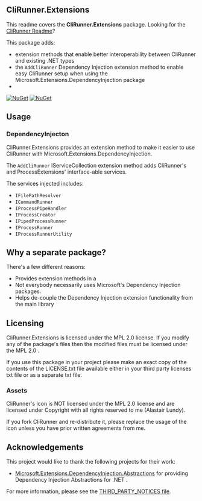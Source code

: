 ## CliRunner.Extensions
This readme covers the **CliRunner.Extensions** package. Looking for the [CliRunner Readme](https://github.com/alastairlundy/CliRunner/blob/main/README.md)?

This package adds:
* extension methods that enable better interoperability between CliRunner and existing .NET types
* the ``AddCliRunner`` Dependency Injection extension method to enable easy CliRunner setup when using the Microsoft.Extensions.DependencyInjection package
* 

[![NuGet](https://img.shields.io/nuget/v/CliRunner.Extensions.svg)](https://www.nuget.org/packages/CliRunner.Extensions/)
[![NuGet](https://img.shields.io/nuget/dt/CliRunner.Extensions.svg)](https://www.nuget.org/packages/CliRunner.Extensions/)

## Usage

### DependencyInjecton
CliRunner.Extensions provides an extension method to make it easier to use CliRunner with Microsoft.Extensions.DependencyInjection.

The ``AddCliRunner`` IServiceCollection extension method adds CliRunner's and ProcessExtensions' interface-able services.

The services injected includes:
* ``IFilePathResolver``
* ``ICommandRunner``
* ``IProcessPipeHandler``
* ``IProcessCreator``
* ``IPipedProcessRunner``
* ``IProcessRunner``
* ``IProcessRunnerUtility``

## Why a separate package?
There's a few different reasons:
* Provides extension methods in a 
* Not everybody necessarily uses Microsoft's Dependency Injection packages.
* Helps de-couple the Dependency Injection extension functionality from the main library

## Licensing
CliRunner.Extensions is licensed under the MPL 2.0 license. If you modify any of the package's files then the modified files must be licensed under the MPL 2.0 .

If you use this package in your project please make an exact copy of the contents of the LICENSE.txt file available either in your third party licenses txt file or as a separate txt file.

### Assets
CliRunner's Icon is NOT licensed under the MPL 2.0 license and are licensed under Copyright with all rights reserved to me (Alastair Lundy).

If you fork CliRunner and re-distribute it, please replace the usage of the icon unless you have prior written agreements from me.

## Acknowledgements
This project would like to thank the following projects for their work:
* [Microsoft.Extensions.DependencyInjection.Abstractions](https://www.nuget.org/packages/Microsoft.Extensions.DependencyInjection.Abstractions) for providing Dependency Injection Abstractions for .NET .

For more information, please see the [THIRD_PARTY_NOTICES file](https://github.com/alastairlundy/CliRunner/blob/main/CliRunnerLibrary/CliRunner.Extensions.DependencyInjection/THIRD_PARTY_NOTICES.txt).
